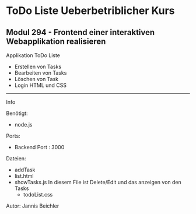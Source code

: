 # ToDo Liste Ueberbetriblicher Kurs
## Modul 294 - Frontend einer interaktiven Webapplikation realisieren

Applikation ToDo Liste

- Erstellen von Tasks
- Bearbeiten von Tasks
- Löschen von Task
- Login HTML und CSS
___

Info

Benötigt:
- node.js

Ports:
- Backend Port : 3000

Dateien:

- addTask
- list.html
- showTasks.js 
  In diesem File ist Delete/Edit und das anzeigen von den Tasks
  - todoList.css


Autor: Jannis Beichler
